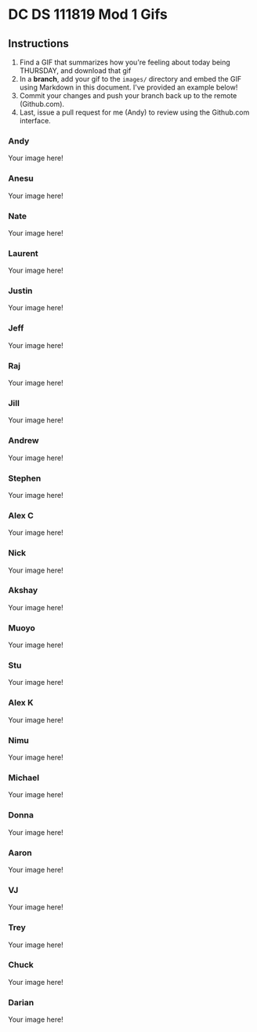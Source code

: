 # DC DS 111819 Mod 1 Gifs

## Instructions

1. Find a GIF that summarizes how you're feeling about today being THURSDAY, and download that gif
1. In a **branch**, add your gif to the `images/` directory and embed the GIF using Markdown in this document.  I've provided an example below!
1. Commit your changes and push your branch back up to the remote (Github.com).
1. Last, issue a pull request for me (Andy) to review using the Github.com interface.

### Andy
Your image here!

### Anesu
Your image here!

### Nate
Your image here!

### Laurent
Your image here!

### Justin
Your image here!

### Jeff
Your image here!

### Raj
Your image here!

### Jill
Your image here!

### Andrew
Your image here!

### Stephen
Your image here!

### Alex C
Your image here!

### Nick
Your image here!

### Akshay
Your image here!

### Muoyo
Your image here!

### Stu
Your image here!

### Alex K
Your image here!

### Nimu
Your image here!

### Michael
Your image here!

### Donna
Your image here!

### Aaron
Your image here!

### VJ
Your image here!

### Trey
Your image here!

### Chuck
Your image here!

### Darian
Your image here!
